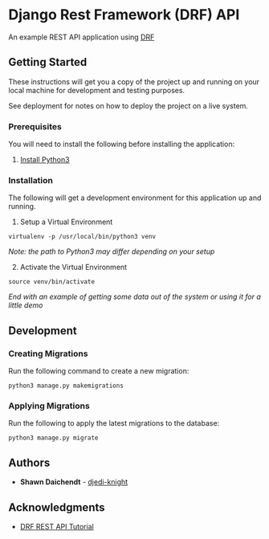 # Django Rest Framework (DRF) API

An example REST API application using [DRF](http://www.django-rest-framework.org/)

## Getting Started

These instructions will get you a copy of the project up and running on your
local machine for development and testing purposes.

See deployment for notes on how to deploy the project on a live system.

### Prerequisites

You will need to install the following before installing the application:

1. [Install Python3](https://www.python.org/downloads/)

### Installation

The following will get a development environment for this application
up and running.

1. Setup a Virtual Environment

```
virtualenv -p /usr/local/bin/python3 venv
```

*Note: the path to Python3 may differ depending on your setup*

2. Activate the Virtual Environment

```
source venv/bin/activate
```

*End with an example of getting some data out of the system or using it for a little demo*

## Development

### Creating Migrations

Run the following command to create a new migration:

```
python3 manage.py makemigrations
```

### Applying Migrations

Run the following to apply the latest migrations to the database:

```
python3 manage.py migrate
```

## Authors

* **Shawn Daichendt** - [djedi-knight](https://github.com/djedi-knight)

## Acknowledgments

* [DRF REST API Tutorial](https://scotch.io/tutorials/build-a-rest-api-with-django-a-test-driven-approach-part-1)
